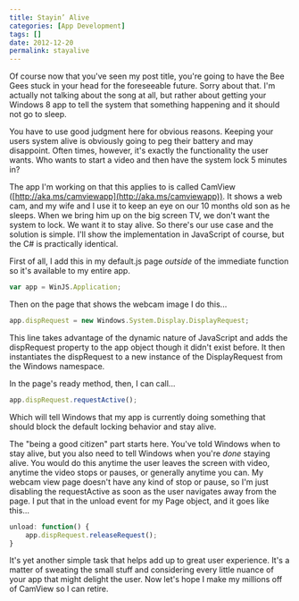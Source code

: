 ```yaml
---
title: Stayin’ Alive
categories: [App Development]
tags: []
date: 2012-12-20
permalink: stayalive
---
```


Of course now that you&#39;ve seen my post title, you&#39;re going to have the Bee Gees stuck in your head for the foreseeable future. Sorry about that. I&#39;m actually not talking about the song at all, but rather about getting your Windows 8 app to tell the system that something happening and it should not go to sleep.

You have to use good judgment here for obvious reasons. Keeping your users system alive is obviously going to peg their battery and may disappoint. Often times, however, it&#39;s exactly the functionality the user wants. Who wants to start a video and then have the system lock 5 minutes in?

The app I&#39;m working on that this applies to is called CamView ([http://aka.ms/camviewapp](http://aka.ms/camviewapp)). It shows a web cam, and my wife and I use it to keep an eye on our 10 months old son as he sleeps. When we bring him up on the big screen TV, we don&#39;t want the system to lock. We want it to stay alive. So there&#39;s our use case and the solution is simple. I&#39;ll show the implementation in JavaScript of course, but the C# is practically identical.

First of all, I add this in my default.js page _outside_ of the immediate function so it&#39;s available to my entire app.

``` js
var app = WinJS.Application;
```

Then on the page that shows the webcam image I do this...

``` js
app.dispRequest = new Windows.System.Display.DisplayRequest;
```

This line takes advantage of the dynamic nature of JavaScript and adds the dispRequest property to the app object though it didn&#39;t exist before. It then instantiates the dispRequest to a new instance of the DisplayRequest from the Windows namespace.

In the page&#39;s ready method, then, I can call...

``` js
app.dispRequest.requestActive();
```

Which will tell Windows that my app is currently doing something that should block the default locking behavior and stay alive.

The "being a good citizen" part starts here. You&#39;ve told Windows when to stay alive, but you also need to tell Windows when you&#39;re _done_ staying alive. You would do this anytime the user leaves the screen with video, anytime the video stops or pauses, or generally anytime you can. My webcam view page doesn&#39;t have any kind of stop or pause, so I&#39;m just disabling the requestActive as soon as the user navigates away from the page. I put that in the unload event for my Page object, and it goes like this...

``` js
unload: function() {
    app.dispRequest.releaseRequest();
}
```

It&#39;s yet another simple task that helps add up to great user experience. It&#39;s a matter of sweating the small stuff and considering every little nuance of your app that might delight the user. Now let&#39;s hope I make my millions off of CamView so I can retire.